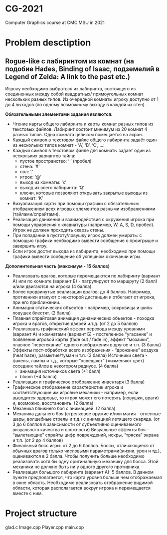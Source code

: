 # CG-2021

Computer Graphics course at CMC MSU in 2021

# Problem desctiption

## Rogue-like с лабиринтом из комнат (на подобие Hades, Binding of Isaac, подземелий в Legend of Zelda: A link to the past etc.)

Игроку необходимо выбраться из лабиринта, состоящего из соединенных между собой квадратных/ прямоугольных комнат нескольких разных типов. Из очередной комнаты игроку доступно от 1 до 4 выходов (по одному возможному выходу в каждой из стен).

**Обязательными элементами задания являются:**

- Чтение карты общего лабиринта и карты комнат разных типов из текстовых файлов. Лабиринт состоит минимум из 20 комнат 4 разных типов. Одна комната целиком помещается на экран.
- Каждый символ в текстовом файле общего лабиринта задаёт один из нескольких типов комнат - ‘A’, ‘B’, ‘C’, ...:
- Каждый символ в текстовом файле для комнаты задает один из нескольких вариантов тайла:
  - пустое пространство: ‘ ‘ (пробел)
  - стена: ‘#’
  - пол: ‘.’
  - игрок: ‘@’
  - выход из комнаты: ‘x’
  - выход из всего лабиринта: ‘Q’
  - ключи, которые позволяют открывать закрытые выходы из комнат: ‘K’
- Визуализация карты при помощи графики с обязательным отображением всех игровых элементов разными изображениями (тайлами/спрайтами). 
- Реализация движения и взаимодействия с окружения игрока при помощи управления с клавиатуры (например, W, A, S, D, пробел). Игрок не должен проходить сквозь стены.
- При попадании в пустоту/ловушку игрок должен умирать: с помощью графики необходимо вывести сообщение о проигрыше и завершить игру.
- Если игрок достиг выхода из лабиринта, необходимо при помощи графики вывести сообщение об успешном окончании игры.

**Дополнительная часть (максимум - 15 баллов)**

- Реализовать врагов, которые перемещаются по лабиринту (вариант А) или по комнате (вариант Б) - патрулируют по маршруту (2 балл) и/или двигаются на игрока (4 балла).
- Более продвинутые реализации врагов: до 4 баллов. Например, противники атакуют с некоторой дистанции и отбегают от игрока, при его приближении.  
- Анимация статических объектов - например, сокровища и шипы ловушек блестят. (2 балла)
- Плавная спрайтовая анимация динамических объектов - походка игрока и врагов, открытие дверей и.т.д. (от 2 до 5 баллов)
- Реализовать графический эффект перехода между уровнями (вариант А) и комнатами (вариант Б) - постепенное “угасание” и появление игровой карты (fade out / fade in), эффект “мозаики”, плавное “перетекание” одного изображения в другое и т.п. (3 балла)
- Эффекты пост-обработки всего изображения - “дрожание” воздуха (heat haze), размытие/туман и т.п. (3 балла)
Источники света - факелы, лампы и т.д., которые “освещают” (=изменяют цвет) соседних тайлов в некотором радиусе. (4 балла)
  - анимация источников света (+1 балл)
  - bloom (+4 балла)
- Реализация и графическое отображение инвентаря (3 балла)
- Графическое отображение характеристик игрока и соответствующие им игровые механики - например, если выводится здоровье, то игрок может его потерять (ловушки, враги) и, возможно, восстановить. (2 балла)
- Механика ближнего боя с анимацией. (2 балла)
- Механика дальнего боя (стрелковое оружие и/или магия - огненные шары, волшебные стрелы и т.д.) с анимацией летящего снаряда. (от 3 до 6 баллов в зависимости от субъективно оцениваемого визуального качества и сложности)
Визуальные эффекты боя - “вылетающие” спрайты цифр повреждений, искры, “тряска” экрана и т.п. (от 2 до 4 баллов)
- Финальный босс игры: от 2 до 6 баллов. Боссы, отличающиеся от обычных врагов только числовыми параметрами(жизни, урон и тд.), оцениваются в 2 балла. Чтобы получить больше необходимо реализовать хотя бы одну оригинальную механику для босса. Этой механики не должно быть ни у одного другого противника. 
- Реализация большого лабиринта (вариант А): 5 баллов. В данном пункте предполагается, что карта уровня больше чем отображаемая в окне область. Необходимо реализовать отображение видимой области, которая располагается вокруг игрока и перемещается вместе с ним.

# Project structure

glad.c
Image.cpp
Player.cpp
main.cpp
